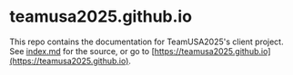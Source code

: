 # teamusa2025.github.io
This repo contains the documentation for TeamUSA2025's client project. See [index.md](https://github.com/teamusa2025/teamusa2025.github.io/blob/main/index.md) for the source, or go to [https://teamusa2025.github.io](https://teamusa2025.github.io).
